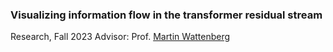 ### Visualizing information flow in the transformer residual stream

Research, Fall 2023
Advisor: Prof. [Martin Wattenberg](https://www.bewitched.com/)
